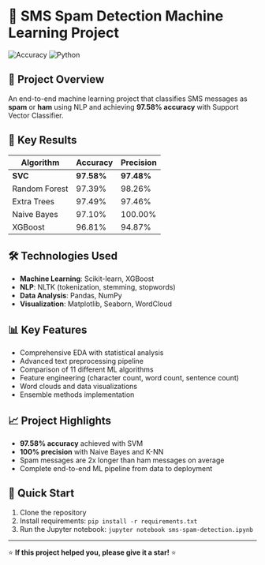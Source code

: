 # 📱 SMS Spam Detection Machine Learning Project

![Accuracy](https://img.shields.io/badge/Best%20Accuracy-97.58%25-green.svg)
![Python](https://img.shields.io/badge/Python-3.8+-blue.svg)

## 🎯 Project Overview
An end-to-end machine learning project that classifies SMS messages as **spam** or **ham** using NLP and achieving **97.58% accuracy** with Support Vector Classifier.

## 🚀 Key Results
| Algorithm | Accuracy | Precision |
|-----------|----------|-----------|
| **SVC** | **97.58%** | **97.48%** |
| Random Forest | 97.39% | 98.26% |
| Extra Trees | 97.49% | 97.46% |
| Naive Bayes | 97.10% | 100.00% |
| XGBoost | 96.81% | 94.87% |

## 🛠️ Technologies Used
- **Machine Learning**: Scikit-learn, XGBoost
- **NLP**: NLTK (tokenization, stemming, stopwords)
- **Data Analysis**: Pandas, NumPy
- **Visualization**: Matplotlib, Seaborn, WordCloud

## 📊 Key Features
- Comprehensive EDA with statistical analysis
- Advanced text preprocessing pipeline
- Comparison of 11 different ML algorithms
- Feature engineering (character count, word count, sentence count)
- Word clouds and data visualizations
- Ensemble methods implementation

## 📈 Project Highlights
- **97.58% accuracy** achieved with SVM
- **100% precision** with Naive Bayes and K-NN
- Spam messages are 2x longer than ham messages on average
- Complete end-to-end ML pipeline from data to deployment

## 🚀 Quick Start
1. Clone the repository
2. Install requirements: `pip install -r requirements.txt`
3. Run the Jupyter notebook: `jupyter notebook sms-spam-detection.ipynb`

---
⭐ **If this project helped you, please give it a star!** ⭐

